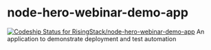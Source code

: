 # node-hero-webinar-demo-app
[ ![Codeship Status for RisingStack/node-hero-webinar-demo-app](https://app.codeship.com/projects/d1e06580-c5e1-0134-0137-36bb47f4d7d1/status?branch=master)](https://app.codeship.com/projects/198416)
An application to demonstrate deployment and test automation
